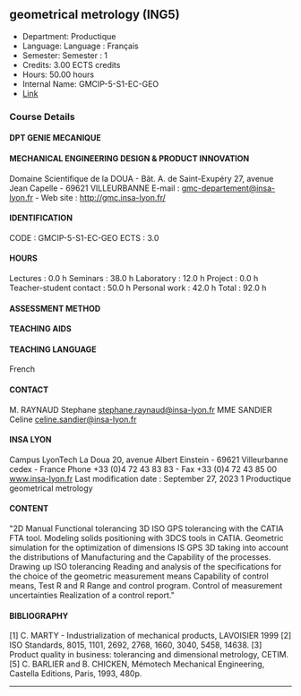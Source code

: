 ## geometrical metrology (ING5)

- Department: Productique
- Language: Language : Français
- Semester: Semester : 1
- Credits: 3.00 ECTS credits
- Hours: 50.00 hours
- Internal Name: GMCIP-5-S1-EC-GEO
- [Link](https://scolpeda.insa-lyon.fr/f/ects?id=54294&_lang=en)

### Course Details

#### DPT GENIE MECANIQUE


#### MECHANICAL ENGINEERING DESIGN & PRODUCT INNOVATION

Domaine Scientifique de la DOUA - Bât. A. de Saint-Exupéry
27, avenue Jean Capelle - 69621 VILLEURBANNE
E-mail : gmc-departement@insa-lyon.fr - Web site : http://gmc.insa-lyon.fr/

#### IDENTIFICATION

CODE :
GMCIP-5-S1-EC-GEO
ECTS :
3.0

#### HOURS

Lectures :
0.0 h
Seminars :
38.0 h
Laboratory :
12.0 h
Project :
0.0 h
Teacher-student
contact :
50.0 h
Personal work :
42.0 h
Total :
92.0 h

#### ASSESSMENT METHOD


#### TEACHING AIDS


#### TEACHING LANGUAGE

French

#### CONTACT

M. RAYNAUD Stephane
stephane.raynaud@insa-lyon.fr
MME SANDIER Celine
celine.sandier@insa-lyon.fr

#### INSA LYON

Campus LyonTech La Doua
20, avenue Albert Einstein - 69621 Villeurbanne cedex - France
Phone +33 (0)4 72 43 83 83 - Fax +33 (0)4 72 43 85 00
www.insa-lyon.fr
Last modification date : September 27, 2023
1
Productique
geometrical metrology

#### CONTENT

"2D Manual Functional tolerancing
3D ISO GPS tolerancing with the CATIA FTA tool. Modeling solids positioning with 3DCS tools
in CATIA. Geometric simulation for the optimization of dimensions IS GPS 3D taking into
account the distributions of Manufacturing and the Capability of the processes. Drawing up
ISO tolerancing
Reading and analysis of the specifications for the choice of the geometric measurement
means
Capability of control means, Test R and R
Range and control program. Control of measurement uncertainties
Realization of a control report."

#### BIBLIOGRAPHY

[1] C. MARTY - Industrialization of mechanical products, LAVOISIER 1999
[2] ISO Standards, 8015, 1101, 2692, 2768, 1660, 3040, 5458, 14638.
[3] Product quality in business: tolerancing and dimensional metrology, CETIM.
[5] C. BARLIER and B. CHICKEN, Mémotech Mechanical Engineering, Castella Editions, Paris,
1993, 480p.


---

